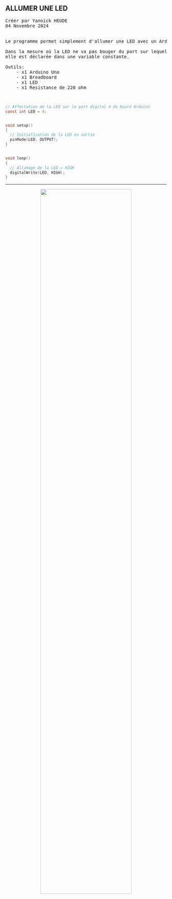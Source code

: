 ## ALLUMER UNE LED

<pre>
Créer par Yannick HEUDE
04 Novembre 2024


Le programme permet simplement d'allumer une LED avec un Arduino Uno.

Dans la mesure où la LED ne va pas bouger du port sur lequel elle est connectée,
elle est déclarée dans une variable constante.

Outils:
    - x1 Arduino Uno
    - x1 Breadboard
    - x1 LED
    - x1 Resistance de 220 ohm
</pre>

<br>

```c
// Affectation de la LED sur le port digital 4 du board Arduino
const int LED = 4;


void setup()
{
  // Initialisation de la LED en sortie
  pinMode(LED, OUTPUT);
}


void loop()
{
  // Allumage de la LED = HIGH
  digitalWrite(LED, HIGH);
}
```

---

<div align="center">
    <img
        src="https://github.com/AyckinnLisa/arduino/blob/main/LED/pics/01.md"
        style="width:75%">
</div>
